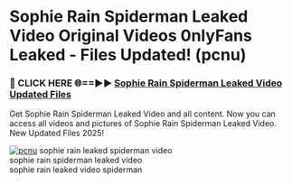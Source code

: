 # Sophie Rain Spiderman Leaked Video Original Videos 0nlyFans Leaked - Files Updated! (pcnu)

<h3>🔴 CLICK HERE 🌐==►► <a href="https://tinyurl.com/ms9xzufz" rel="nofollow">Sophie Rain Spiderman Leaked Video Updated Files</a></h3>

Get Sophie Rain Spiderman Leaked Video and all content. Now you can access all videos and pictures of Sophie Rain Spiderman Leaked Video. New Updated Files 2025!

[![pcnu](https://i.imgur.com/ppqm5kG.gif)](https://tinyurl.com/ms9xzufz)
sophie rain leaked spiderman video<br>
sophie rain spiderman leaked video<br>
sophie rain leaked video spiderman